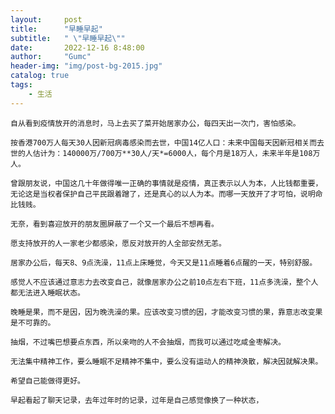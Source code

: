 ```yaml
---
layout:     post
title:      "早睡早起"
subtitle:   " \"早睡早起\""
date:       2022-12-16 8:48:00
author:     "Gumc"
header-img: "img/post-bg-2015.jpg"
catalog: true
tags:
    - 生活
---
```



    自从看到疫情放开的消息时，马上去买了菜开始居家办公，每四天出一次门，害怕感染。

    按香港700万人每天30人因新冠病毒感染而去世，中国14亿人口：未来中国每天因新冠相关而去世的人估计为：140000万/700万**30人/天*=6000人，每个月是18万人，未来半年是108万人。

    曾跟朋友说，中国这几十年做得唯一正确的事情就是疫情，真正表示以人为本，人比钱都重要，无论这是当权者保护自己平民跟着蹭了，还是真心的以人为本。而哪一天放开了才可怕，说明命比钱贱。

    无奈，看到喜迎放开的朋友圈屏蔽了一个又一个最后不想再看。

    愿支持放开的人一家老少都感染，愿反对放开的人全部安然无恙。

    居家办公后，每天8、9点洗澡，11点上床睡觉，今天又是11点睡着6点醒的一天，特别舒服。

    感觉人不应该通过意志力去改变自己，就像居家办公之前10点左右下班，11点多洗澡，整个人都无法进入睡眠状态。

    晚睡是果，而不是因，因为晚洗澡的果。应该改变习惯的因，才能改变习惯的果，靠意志改变果是不可靠的。

    抽烟，不过嘴巴想要点东西，所以亲吻的人不会抽烟，而我可以通过吃咸金枣解决。

    无法集中精神工作，要么睡眠不足精神不集中，要么没有运动人的精神涣散，解决因就解决果。

    希望自己能做得更好。

    早起看起了聊天记录，去年过年时的记录，过年是自己感觉像换了一种状态，
